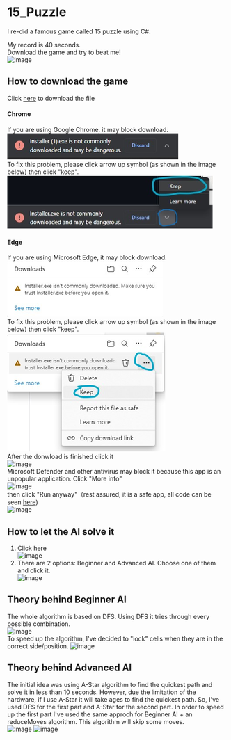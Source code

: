# 15_Puzzle 
I re-did a famous game called 15 puzzle using C#.  

My record is 40 seconds.  
Download the game and try to beat me!  
![image](https://user-images.githubusercontent.com/83918638/221365559-3515beaf-c4e9-4045-a3b2-4d97a292125e.png)

## How to download the game
Click [here](https://github.com/LucaYan0506/15_Puzzle/releases/download/v1.0.1/Installer.exe) to download the file  

#### Chrome
If you are using Google Chrome, it may block download.   
![image](https://github.com/LucaYan0506/Binary-code-Puzzle/blob/master/screenshot/Screenshot%202022-02-21%20202953.jpg)    
To fix this problem, please click arrow up symbol (as shown in the image below) then click "keep".  
![image](https://github.com/LucaYan0506/Binary-code-Puzzle/blob/master/screenshot/Screenshot%202022-02-21%20201656.jpg)  

#### Edge
If you are using Microsoft Edge, it may block download.   
![image](https://github.com/LucaYan0506/Binary-code-Puzzle/blob/master/screenshot/Screenshot%202022-02-21%20202803.jpg)  
To fix this problem, please click arrow up symbol (as shown in the image below) then click "keep".  
![image](https://github.com/LucaYan0506/Binary-code-Puzzle/blob/master/screenshot/Screenshot%202022-02-21%20202859.jpg)  
After the donwload is finished click it  
![image](https://user-images.githubusercontent.com/83918638/155171074-a1149aef-6142-4513-81e8-4eeeb3a12ed4.png)   
Microsoft Defender and other antivirus may block it because this app is an unpopular application. Click "More info"  
![image](https://user-images.githubusercontent.com/83918638/155171920-3f0ad496-f25a-4735-8e3b-4eb4617dfd01.png)  
then click "Run anyway"（rest assured, it is a safe app, all code can be seen [here](#))  
![image](https://user-images.githubusercontent.com/83918638/155171870-ee4f4330-7a32-4890-9c01-1deaccd2da12.png)   
## How to let the AI solve it
1) Click here  
![image](https://user-images.githubusercontent.com/83918638/221365945-06006399-c78b-48f9-a448-27f94377fd73.png)
2) There are 2 options: Beginner and Advanced AI. Choose one of them and click it.    
![image](https://user-images.githubusercontent.com/83918638/221366044-e04faf21-66e6-45c3-9b04-e7eba9acce05.png)
## Theory behind Beginner AI
The whole algorithm is based on DFS. Using DFS it tries through every possible combination.  
![image](https://user-images.githubusercontent.com/83918638/221366654-6890d31c-3b63-47d6-ab54-98d0e9a3c782.png)  
To speed up the algorithm, I've decided to "lock" cells when they are in the correct side/position.
![image](https://user-images.githubusercontent.com/83918638/221367405-b15cdd67-f7ab-4a3e-a7cd-ac5d003d7e51.png)

## Theory behind Advanced AI
The initial idea was using A-Star algorithm to find the quickest path and solve it in less than 10 seconds. However, due the limitation of the hardware, if I use A-Star it will take ages to find the quickest path. So, I've used DFS for the first part and A-Star for the second part. In order to speed up the first part I've used the same approch for Beginner AI + an reduceMoves algorithm. This algorithm will skip some moves.  
![image](https://user-images.githubusercontent.com/83918638/221367835-5ca328c8-2fa4-4b42-b773-ef818af21ec7.png)
![image](https://user-images.githubusercontent.com/83918638/221367819-679b16c2-138f-423f-8ebd-ae66f4a89354.png)


